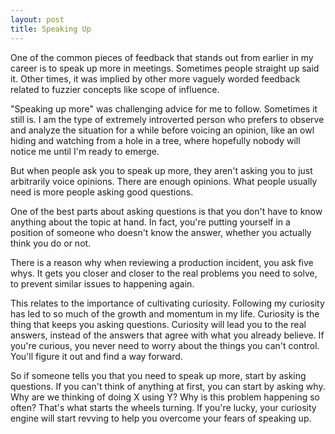 ```yaml
---
layout: post
title: Speaking Up
---
```


One of the common pieces of feedback that stands out from earlier in my career is to speak up more in meetings.  Sometimes people straight up said it.  Other times, it was implied by other more vaguely worded feedback related to fuzzier concepts like scope of influence.

"Speaking up more" was challenging advice for me to follow.  Sometimes it still is.  I am the type of extremely introverted person who prefers to observe and analyze the situation for a while before voicing an opinion, like an owl hiding and watching from a hole in a tree, where hopefully nobody will notice me until I'm ready to emerge.

But when people ask you to speak up more, they aren't asking you to just arbitrarily voice opinions.  There are enough opinions.  What people usually need is more people asking good questions.

One of the best parts about asking questions is that you don't have to know anything about the topic at hand.  In fact, you're putting yourself in a position of someone who doesn't know the answer, whether you actually think you do or not.

There is a reason why when reviewing a production incident, you ask five whys.  It gets you closer and closer to the real problems you need to solve, to prevent similar issues to happening again.

This relates to the importance of cultivating curiosity. Following my curiosity has led to so much of the growth and momentum in my life.  Curiosity is the thing that keeps you asking questions.  Curiosity will lead you to the real answers, instead of the answers that agree with what you already believe.  If you're curious, you never need to worry about the things you can't control. You'll figure it out and find a way forward.

So if someone tells you that you need to speak up more, start by asking questions.  If you can't think of anything at first, you can start by asking why.  Why are we thinking of doing X using Y?  Why is this problem happening so often?  That's what starts the wheels turning.  If you're lucky, your curiosity engine will start revving to help you overcome your fears of speaking up.




